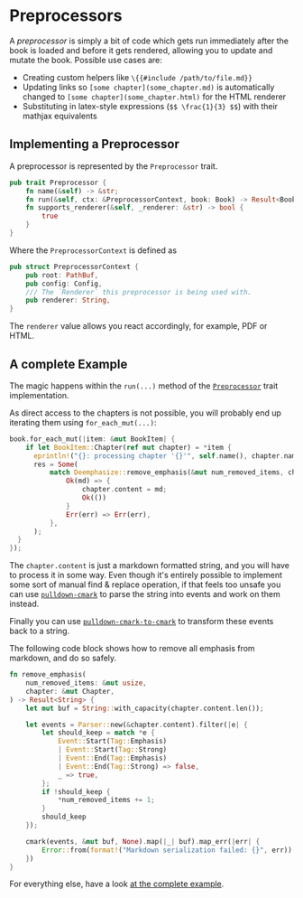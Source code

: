# Preprocessors

A *preprocessor* is simply a bit of code which gets run immediately after the
book is loaded and before it gets rendered, allowing you to update and mutate
the book. Possible use cases are:

- Creating custom helpers like `\{{#include /path/to/file.md}}`
- Updating links so `[some chapter](some_chapter.md)` is automatically changed
  to `[some chapter](some_chapter.html)` for the HTML renderer
- Substituting in latex-style expressions (`$$ \frac{1}{3} $$`) with their
  mathjax equivalents


## Implementing a Preprocessor

A preprocessor is represented by the `Preprocessor` trait.

```rust
pub trait Preprocessor {
    fn name(&self) -> &str;
    fn run(&self, ctx: &PreprocessorContext, book: Book) -> Result<Book>;
    fn supports_renderer(&self, _renderer: &str) -> bool {
        true
    }
}
```

Where the `PreprocessorContext` is defined as

```rust
pub struct PreprocessorContext {
    pub root: PathBuf,
    pub config: Config,
    /// The `Renderer` this preprocessor is being used with.
    pub renderer: String,
}
```

The `renderer` value allows you react accordingly, for example, PDF or HTML.

## A complete Example

The magic happens within the `run(...)` method of the
[`Preprocessor`][preprocessor-docs] trait implementation.

As direct access to the chapters is not possible, you will probably end up
iterating them using `for_each_mut(...)`:

```rust
book.for_each_mut(|item: &mut BookItem| {
    if let BookItem::Chapter(ref mut chapter) = *item {
      eprintln!("{}: processing chapter '{}'", self.name(), chapter.name);
      res = Some(
          match Deemphasize::remove_emphasis(&mut num_removed_items, chapter) {
              Ok(md) => {
                  chapter.content = md;
                  Ok(())
              }
              Err(err) => Err(err),
          },
      );
  }
});
```

The `chapter.content` is just a markdown formatted string, and you will have to
process it in some way. Even though it's entirely possible to implement some
sort of manual find & replace operation, if that feels too unsafe you can use
[`pulldown-cmark`][pc] to parse the string into events and work on them instead.

Finally you can use [`pulldown-cmark-to-cmark`][pctc] to transform these events
back to a string.

The following code block shows how to remove all emphasis from markdown, and do
so safely.

```rust
fn remove_emphasis(
    num_removed_items: &mut usize,
    chapter: &mut Chapter,
) -> Result<String> {
    let mut buf = String::with_capacity(chapter.content.len());

    let events = Parser::new(&chapter.content).filter(|e| {
        let should_keep = match *e {
            Event::Start(Tag::Emphasis)
            | Event::Start(Tag::Strong)
            | Event::End(Tag::Emphasis)
            | Event::End(Tag::Strong) => false,
            _ => true,
        };
        if !should_keep {
            *num_removed_items += 1;
        }
        should_keep
    });

    cmark(events, &mut buf, None).map(|_| buf).map_err(|err| {
        Error::from(format!("Markdown serialization failed: {}", err))
    })
}
```

For everything else, have a look [at the complete example][example].

[preprocessor-docs]: https://docs.rs/mdbook/latest/mdbook/preprocess/trait.Preprocessor.html
[pc]: https://crates.io/crates/pulldown-cmark
[pctc]: https://crates.io/crates/pulldown-cmark-to-cmark
[example]: https://github.com/rust-lang-nursery/mdBook/blob/master/examples/de-emphasize.rs
